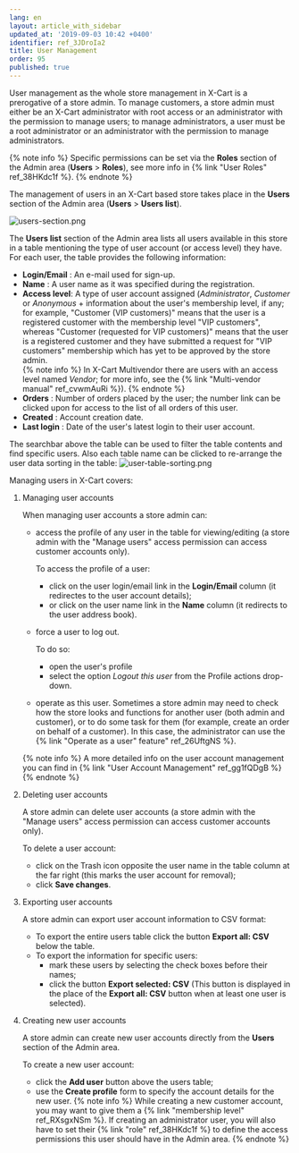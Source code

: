 ```yaml
---
lang: en
layout: article_with_sidebar
updated_at: '2019-09-03 10:42 +0400'
identifier: ref_3JDroIa2
title: User Management
order: 95
published: true
---
```

User management as the whole store management in X-Cart is a prerogative of a store admin. To manage customers, a store admin must either be an X-Cart administrator with root access or an administrator with the permission to manage users; to manage administrators, a user must be a root administrator or an administrator with the permission to manage administrators.

{% note info %}
Specific permissions can be set via the **Roles** section of the Admin area (**Users** > **Roles**), see more info in {% link "User Roles" ref_38HKdc1f %}.
{% endnote %}

The management of users in an X-Cart based store takes place in the **Users** section of the Admin area (**Users** > **Users list**). 

![users-section.png]({{site.baseurl}}/attachments/ref_3JDroIa2/users-section.png)

The **Users list** section of the Admin area lists all users available in this store in a table mentioning the type of user account (or access level) they have. For each user, the table provides the following information:
     
   *   **Login/Email** : An e-mail used for sign-up.
   *   **Name** : A user name as it was specified during the registration.
   *   **Access level**: A type of user account assigned (_Administrator_, _Customer_ or _Anonymous_ + information about the user's membership level, if any; for example, "Customer (VIP customers)" means that the user is a registered customer with the membership level "VIP customers", whereas "Customer (requested for VIP customers)" means that the user is a registered customer and they have submitted a request for "VIP customers" membership which has yet to be approved by the store admin.  
       {% note info %}
       In X-Cart Multivendor there are users with an access level named _Vendor_; for more info, see the {% link "Multi-vendor manual" ref_cvwmAuRi %}).
       {% endnote %}
   *   **Orders** : Number of orders placed by the user; the number link can be clicked upon for access to the list of all orders of this user.
   *   **Created** : Account creation date.
   *   **Last login** : Date of the user's latest login to their user account. 
   
The searchbar above the table can be used to filter the table contents and find specific users. Also each table name can be clicked to re-arrange the user data sorting in the table:
![user-table-sorting.png]({{site.baseurl}}/attachments/ref_3JDroIa2/user-table-sorting.png)

Managing users in X-Cart covers:

1. Managing user accounts 

   When managing user accounts a store admin can: 
   * access the profile of any user in the table for viewing/editing (a store admin with the "Manage users" access permission can access customer accounts only). 
     
     To access the profile of a user:
     * click on the user login/email link in the **Login/Email** column (it redirectes to the user account details);
     * or click on the user name link in the **Name** column (it redirects to the user address book). 
   * force a user to log out. 
      
      To do so:
      * open the user's profile
      * select the option _Logout this user_ from the Profile actions drop-down.
  
   * operate as this user.
      Sometimes a store admin may need to check how the store looks and functions for another user (both admin and customer), or to do some task for them (for example, create an order on behalf of a customer). In this case, the administrator can use the {% link "Operate as a user" feature" ref_26UftgNS %}.
   
   {% note info %}
   A more detailed info on the user account management you can find in {% link "User Account Management" ref_gg1fQDgB %}
   {% endnote %}

2. Deleting user accounts 

   A store admin can delete user accounts (a store admin with the "Manage users" access permission can access customer accounts only).
   
   To delete a user account:
   * click on the Trash icon opposite the user name in the table column at the far right (this marks the user account for removal);
   * click **Save changes**.

3. Exporting user accounts

   A store admin can export user account information to CSV format:  
   * To export the entire users table click the button **Export all: CSV** below the table. 
   * To export the information for specific users:
     * mark these users by selecting the check boxes before their names;
     * click the button **Export selected: CSV** (This button is displayed in the place of the **Export all: CSV** button when at least one user is selected).

4. Creating new user accounts

   A store admin can create new user accounts directly from the **Users** section of the Admin area.
   
   To create a new user account:
   * click the **Add user** button above the users table;
   * use the **Create profile** form to specify the account details for the new user. 
     {% note info %}
     While creating a new customer account, you may want to give them a {% link "membership level" ref_RXsgxNSm %}. If creating an administrator user, you will also have to set their {% link "role" ref_38HKdc1f %} to define the access permissions this user should have in the Admin area.
     {% endnote %}